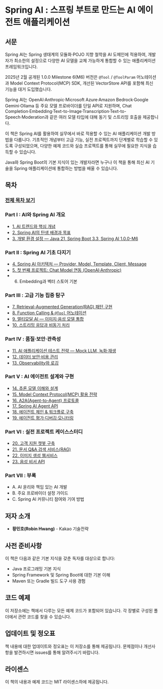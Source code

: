 # Spring AI : 스프링 부트로 만드는 AI 에이전트 애플리케이션

## 서문

Spring AI는 Spring 생태계의 모듈화·POJO 지향 철학을 AI 도메인에 적용하여, 개발자가 최소한의 설정으로 다양한 AI 모델을 교체 가능하게 통합할 수 있는 애플리케이션 프레임워크입니다.

2025년 2월 공개된 1.0.0 Milestone 6(M6) 버전은 `@Tool` / `@ToolParam` 어노테이션과 Model Context Protocol(MCP) SDK, 개선된 VectorStore API를 포함해 최신 기능을 대거 도입했습니다.

Spring AI는 OpenAI·Anthropic·Microsoft Azure·Amazon Bedrock·Google Gemini·Ollama 등 주요 모델 프로바이더를 단일 API로 지원하며, Chat Completion·Embedding·Text-to-Image·Transcription·Text-to-Speech·Moderation과 같은 여러 모델 타입에 대해 동기 및 스트리밍 호출을 제공합니다.

이 책은 Spring AI를 활용하여 실무에서 바로 적용할 수 있는 AI 애플리케이션 개발 방법을 다룹니다. 기초적인 개념부터 고급 기능, 실전 프로젝트까지 단계별로 학습할 수 있도록 구성되었으며, 다양한 예제 코드와 실습 프로젝트를 통해 실무에 필요한 지식을 습득할 수 있습니다.

Java와 Spring Boot의 기본 지식이 있는 개발자라면 누구나 이 책을 통해 최신 AI 기술을 Spring 애플리케이션에 통합하는 방법을 배울 수 있습니다.

## 목차

### [전체 목차 보기](index.md)

### Part I : AI와 Spring AI 개요

- [1. AI 트렌드와 핵심 개념](Part_I_AI_and_Spring_AI_Overview/01_AI_Trends_and_Key_Concepts.md)
- [2. Spring AI의 탄생 배경과 목표](Part_I_AI_and_Spring_AI_Overview/02_Spring_AI_Background_and_Goals.md)
- [3. 개발 환경 설정 — Java 21, Spring Boot 3.3, Spring AI 1.0.0-M6](Part_I_AI_and_Spring_AI_Overview/03_Development_Environment_Setup.md)

### Part II : Spring AI 기초 다지기

- [4. Spring AI 아키텍처 — Provider, Model, Template, Client, Message](Part_II_Spring_AI_Fundamentals/04_Spring_AI_Architecture.md)
- [5. 첫 번째 프로젝트: Chat Model 연동 (OpenAI·Anthropic)](Part_II_Spring_AI_Fundamentals/05_First_Project_Chat_Model_Integration.md)
- 6. Embedding과 벡터 스토어 기본

### Part III : 고급 기능 집중 탐구

- [7. Retrieval-Augmented Generation(RAG) 패턴 구현](Part_III_Advanced_Features/07_RAG_Pattern_Implementation.md)
- [8. Function Calling & `@Tool` 어노테이션](Part_III_Advanced_Features/08_Function_Calling_and_Tool_Annotation.md)
- [9. 멀티모달 AI — 이미지·음성 모델 통합](Part_III_Advanced_Features/09_Multimodal_AI_Integration.md)
- [10. 스트리밍 응답과 비동기 처리](Part_III_Advanced_Features/10_Streaming_Responses_and_Async_Processing.md)

### Part IV : 품질·보안·관측성

- [11. AI 애플리케이션 테스트 전략 — Mock LLM, 녹화·재생](Part_IV_Quality_Security_Observability/11_AI_Application_Testing_Strategy.md)
- [12. 데이터 보안·비용 관리](Part_IV_Quality_Security_Observability/12_Data_Security_Cost_Management.md)
- [13. Observability와 로깅](Part_IV_Quality_Security_Observability/13_Observability_and_Logging.md)

### Part V : AI 에이전트 설계와 구현

- [14. 추론 모델 이해와 설계](Part_V_AI_Agent_Design_and_Implementation/14_AI_Agent_Fundamentals.md)
- [15. Model Context Protocol(MCP) 활용 전략](Part_V_AI_Agent_Design_and_Implementation/15_Building_Agents_with_Spring_AI.md)
- [16. A2A(Agent-to-Agent) 프로토콜](Part_V_AI_Agent_Design_and_Implementation/16_A2A_Agent_to_Agent_Protocol.md)
- [17. Spring AI Agent API](Part_V_AI_Agent_Design_and_Implementation/17_Spring_AI_Agent_API.md)
- [18. 에이전트 체인 & 워크플로 구축](Part_V_AI_Agent_Design_and_Implementation/18_Agent_Chains_and_Workflows.md)
- [19. 에이전트 평가·디버깅·모니터링](Part_V_AI_Agent_Design_and_Implementation/19_Agent_Evaluation_Debugging_Monitoring.md)

### Part VI : 실전 프로젝트 케이스스터디

- [20. 고객 지원 챗봇 구축](Part_VI_Practical_Projects_Case_Studies/20_Customer_Support_Chatbot.md)
- [21. 문서 Q&A 검색 서비스(RAG)](Part_VI_Practical_Projects_Case_Studies/21_Document_QA_Search_Service.md)
- [22. 이미지 생성 웹서비스](Part_VI_Practical_Projects_Case_Studies/22_Image_Generation_Web_Service.md)
- [23. 음성 비서 API](Part_VI_Practical_Projects_Case_Studies/23_Voice_Assistant_API.md)

### Part VII : 부록

- A. AI 윤리와 책임 있는 AI 개발
- B. 주요 프로바이더 설정 가이드
- C. Spring AI 커뮤니티 참여와 기여 방법

## 저자 소개

- **황민호(Robin Hwang)** - Kakao 기술전략

## 사전 준비사항

이 책은 다음과 같은 기본 지식을 갖춘 독자를 대상으로 합니다:

- Java 프로그래밍 기본 지식
- Spring Framework 및 Spring Boot에 대한 기본 이해
- Maven 또는 Gradle 빌드 도구 사용 경험

## 코드 예제

이 저장소에는 책에서 다루는 모든 예제 코드가 포함되어 있습니다. 각 장별로 구성된 폴더에서 관련 코드를 찾을 수 있습니다.

## 업데이트 및 정오표

책 내용에 대한 업데이트와 정오표는 이 저장소를 통해 제공됩니다. 문제점이나 개선사항을 발견하시면 issues를 통해 알려주시기 바랍니다.

## 라이센스

이 책의 내용과 예제 코드는 MIT 라이센스하에 제공됩니다.